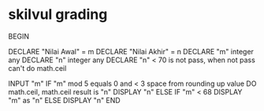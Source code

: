 # skilvul grading

BEGIN

DECLARE "Nilai Awal" = m
DECLARE "Nilai Akhir" = n
DECLARE "m" integer any
DECLARE "n" integer any
DECLARE "n" < 70 is not pass, when not pass can't do math.ceil

INPUT "m"
    IF "m" mod 5 equals 0 and < 3 space from rounding up value
        DO math.ceil, math.ceil result is "n"
        DISPLAY "n"
    ELSE IF "m" < 68 
        DISPLAY "m" as "n"
    ELSE
        DISPLAY "n"
END


    

